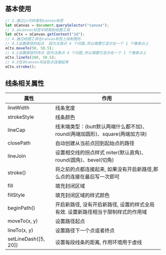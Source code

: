 

## 基本使用

~~~js
// 2.通过js代码拿到canvas标签
let oCanvas = document.querySelector("canvas");
// 3.从canvas标签中获取到绘图工具
let oCtx = oCanvas.getContext("2d");
// 4.通过绘图工具在canvas标签上绘制图形
// 4.1设置路径的起点  因为注意点 4 个问题,所以需要它显示在一个 1 个像素点上
oCtx.moveTo(50, 50.5);
// 4.2设置路径的终点 因为注意点 4 个问题,所以需要它显示在一个 1 个像素点上
oCtx.lineTo(200, 50.5);
// 4.3告诉canvas将这些点连接起来
oCtx.stroke();
~~~



## 线条相关属性

> 

| 属性                 | 作用                                                         |
| -------------------- | ------------------------------------------------------------ |
| lineWidth            | 线条宽度                                                     |
| strokeStyle          | 线条颜色                                                     |
| lineCap              | 线末端类型：(butt默认两端什么都不加)、round(两端加圆形)、square(两端加方块) |
| closePath            | 自动创建从当前点回到起始点的路径                             |
| lineJoin             | 设置相交线的拐点样式 miter(默认直角)、round(圆角)、bevel(切角) |
| stroke()             | 将之前的点都连接起来, 如果没有开启新路径,那么点的连接在最后写一次即可 |
| fill                 | 填充封闭区域                                                 |
| fillStyle            | 填充封闭区域的样式颜色                                       |
| beginPath()          | 开启新路径, 没有开启新路径, 设置的样式全局有效. 设置新路径相当于限制样式的作用域 |
| moveTo(x, y)         | 设置路径起点                                                 |
| lineTo(x, y)         | 设置路径下一个点或者终点                                     |
| setLineDash([5, 20]) | 设置每段线条的距离, 作用环境用于虚线                         |



